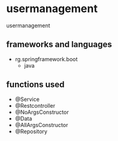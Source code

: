 # usermanagement
usermanagement
## frameworks and languages
* rg.springframework.boot
  * java
## functions used
* @Service
*  @Restcontroller
* @NoArgsConstructor
* @Data
* @AllArgsConstructor
* @Repository
